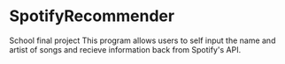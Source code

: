 # SpotifyRecommender
School final project
This program allows users to self input the name and artist of songs and recieve information back from Spotify's API.
